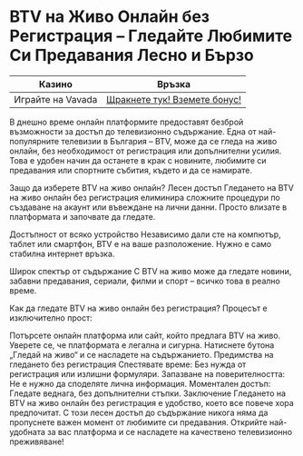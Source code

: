 # BTV на Живо Онлайн без Регистрация – Гледайте Любимите Си Предавания Лесно и Бързо
| Казино                   | Връзка                                                                                         |
|--------------------------|------------------------------------------------------------------------------------------------|
| Играйте на Vavada        | [Щракнете тук! Вземете бонус!](https://partnervavadarv.com/?promo=664c53c2-c126-47df-a9b6-e93726155fae&target=register) |

В днешно време онлайн платформите предоставят безброй възможности за достъп до телевизионно съдържание. Една от най-популярните телевизии в България – BTV, може да се гледа на живо онлайн, без необходимост от регистрация или допълнителни усилия. Това е удобен начин да останете в крак с новините, любимите си предавания или спортните събития, където и да се намирате.

Защо да изберете BTV на живо онлайн?
Лесен достъп
Гледането на BTV на живо онлайн без регистрация елиминира сложните процедури по създаване на акаунт или въвеждане на лични данни. Просто влизате в платформата и започвате да гледате.

Достъпност от всяко устройство
Независимо дали сте на компютър, таблет или смартфон, BTV е на ваше разположение. Нужно е само стабилна интернет връзка.

Широк спектър от съдържание
С BTV на живо може да гледате новини, забавни предавания, сериали, филми и спорт – всичко това в реално време.

Как да гледате BTV на живо онлайн без регистрация?
Процесът е изключително прост:

Потърсете онлайн платформа или сайт, който предлага BTV на живо.
Уверете се, че платформата е легална и сигурна.
Натиснете бутона „Гледай на живо“ и се насладете на съдържанието.
Предимства на гледането без регистрация
Спестявате време: Без нужда от регистрация или излишни формуляри.
Запазване на поверителността: Не е нужно да споделяте лична информация.
Моментален достъп: Гледате веднага, без допълнителни стъпки.
Заключение
Гледането на BTV на живо онлайн без регистрация е удобство, което все повече хора предпочитат. С този лесен достъп до съдържание никога няма да пропуснете важен момент от любимите си предавания. Открийте най-удобната за вас платформа и се насладете на качествено телевизионно преживяване!







